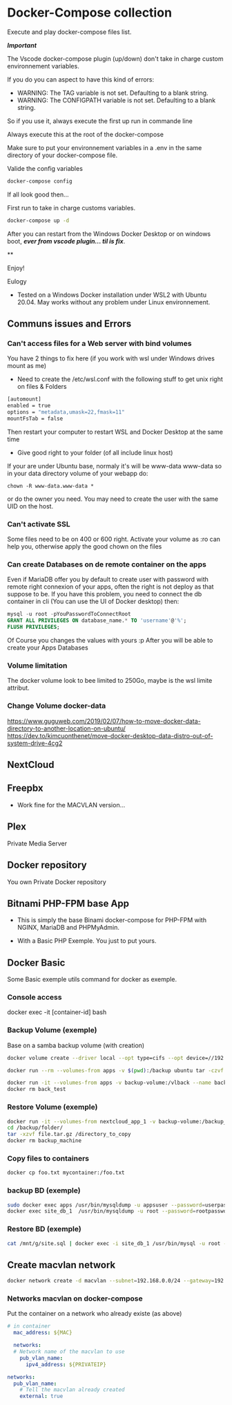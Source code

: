 # Docker-Compose collection

Execute and play docker-compose files list.

**_Important_**

The Vscode docker-compose plugin (up/down) don't take in charge custom environnement variables.

If you do you can aspect to have this kind of errors:

- WARNING: The TAG variable is not set. Defaulting to a blank string.
- WARNING: The CONFIGPATH variable is not set. Defaulting to a blank string.

So if you use it, always execute the first up run in commande line

Always execute this at the root of the docker-compose

Make sure to put your environnement variables in a .env in the same directory of your docker-compose file.

Valide the config variables

```bash
docker-compose config
```

If all look good then...

First run to take in charge customs variables.

```bash
docker-compose up -d
```

After you can restart from the Windows Docker Desktop or on windows boot, **_ever from vscode plugin... til is fix_**.

\*\*

Enjoy!

Eulogy

- Tested on a Windows Docker installation under WSL2 with Ubuntu 20.04. May works without any problem under Linux environnement.

## Communs issues and Errors

### Can't access files for a Web server with bind volumes

You have 2 things to fix here (if you work with wsl under Windows drives mount as me)

- Need to create the /etc/wsl.conf with the following stuff to get unix right on files & Folders

```bash
[automount]
enabled = true
options = "metadata,umask=22,fmask=11"
mountFsTab = false
```

Then restart your computer to restart WSL and Docker Desktop at the same time

- Give good right to your folder (of all include linux host)

If your are under Ubuntu base, normaly it's will be www-data www-data so in your data directory volume of your webapp do:

```
chown -R www-data.www-data *
```

or do the owner you need.
You may need to create the user with the same UID on the host.

### Can't activate SSL

Some files need to be on 400 or 600 right. Activate your volume as :ro can help you, otherwise apply the good chown on the files

### Can create Databases on de remote container on the apps

Even if MariaDB offer you by default to create user with password with remote right connexion of your apps, often the right is not deploy as that suppose to be.
If you have this problem, you need to connect the db container in cli (You can use the UI of Docker desktop) then:

```sql
mysql -u root -pYouPasswordToConnectRoot
GRANT ALL PRIVILEGES ON database_name.* TO 'username'@'%';
FLUSH PRIVILEGES;
```

Of Course you changes the values with yours :p
After you will be able to create your Apps Databases

### Volume limitation

The docker volume look to bee limited to 250Go, maybe is the wsl limite attribut.

### Change Volume docker-data

<https://www.guguweb.com/2019/02/07/how-to-move-docker-data-directory-to-another-location-on-ubuntu/>
<https://dev.to/kimcuonthenet/move-docker-desktop-data-distro-out-of-system-drive-4cg2>

## NextCloud

## Freepbx

- Work fine for the MACVLAN version...

## Plex

Private Media Server

## Docker repository

You own Private Docker repository

## Bitnami PHP-FPM base App

- This is simply the base Binami docker-compose for PHP-FPM with NGINX, MariaDB and PHPMyAdmin.

- With a Basic PHP Exemple. You just to put yours.

## Docker Basic

Some Basic exemple utils command for docker as exemple.

### Console access

docker exec -it [container-id] bash

### Backup Volume (exemple)

Base on a samba backup volume (with creation)

```bash
docker volume create --driver local --opt type=cifs --opt device=//192.168.0.10/Backup --opt o=addr=192.168.0.10,username=user,password=password,file_mode=0777,dir_mode=0777 --name backup-volume

docker run --rm --volumes-from apps -v $(pwd):/backup ubuntu tar -czvf /backup/backup.tar /dbdata

docker run -it --volumes-from apps -v backup-volume:/vlback --name back_test ubuntu bash
docker rm back_test
```

### Restore Volume (exemple)

```bash
docker run -it --volumes-from nextcloud_app_1 -v backup-volume:/backup_data --name backup_machine ubuntu bash
cd /backup/folder/
tar -xzvf file.tar.gz /directory_to_copy
docker rm backup_machine
```

### Copy files to containers

```bash
docker cp foo.txt mycontainer:/foo.txt
```

### backup BD (exemple)

```bash
sudo docker exec apps /usr/bin/mysqldump -u appsuser --password=userpassword apps > /mnt/data/apps.sql
docker exec site_db_1  /usr/bin/mysqldump -u root --password=rootpassword site > /mnt/g/site.sql
```

### Restore BD (exemple)

```bash
cat /mnt/g/site.sql | docker exec -i site_db_1 /usr/bin/mysql -u root --password=rootpassword site
```

## Create macvlan network

```bash
docker network create -d macvlan --subnet=192.168.0.0/24 --gateway=192.168.0.1  -o parent=enp27s0 pub_vlan_name
```

### Networks macvlan on docker-compose

Put the container on a network who already existe (as above)

```yaml
# in container
  mac_address: ${MAC}

  networks:
  # Network name of the macvlan to use
    pub_vlan_name:
      ipv4_address: ${PRIVATEIP}

networks:
  pub_vlan_name:
    # Tell the macvlan already created
    external: true

```
